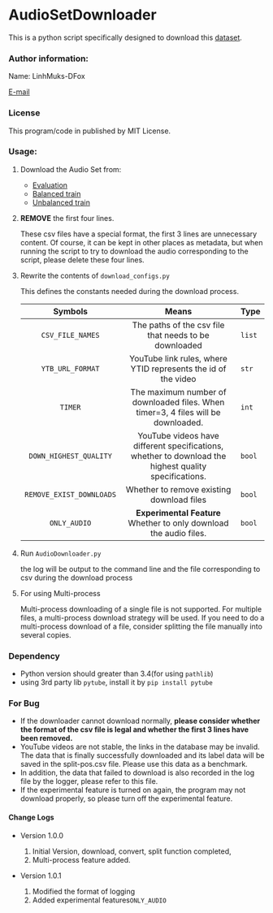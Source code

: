 # AudioSetDownloader

This is a python script specifically designed to download this [dataset](https://research.google.com/audioset/).

### Author information:

Name: LinhMuks-DFox

[E-mail](muxxum65536@gmail.com)

### License

This program/code in published by MIT License.

### Usage:

1. Download the Audio Set from:
    * [Evaluation](http://storage.googleapis.com/us_audioset/youtube_corpus/v1/csv/eval_segments.csv)
    * [Balanced train](http://storage.googleapis.com/us_audioset/youtube_corpus/v1/csv/balanced_train_segments.csv)
    * [Unbalanced train](http://storage.googleapis.com/us_audioset/youtube_corpus/v1/csv/unbalanced_train_segments.csv)

2. **REMOVE** the first four lines.

    These csv files have a special format, the first 3 lines are unnecessary content. Of course, it can be kept in other places as metadata, but when running the script to try to download the audio corresponding to the script, please delete these four lines.

3. Rewrite the contents of `download_configs.py`

    This defines the constants needed during the download process.

    |         Symbols          |                            Means                             | Type   |
    | :----------------------: | :----------------------------------------------------------: | ------ |
    |     `CSV_FILE_NAMES`     |    The paths of the csv file that needs to be downloaded     | `list` |
    |     `YTB_URL_FORMAT`     | YouTube link rules, where YTID represents the id of the video | `str`  |
    |         `TIMER`          | The maximum number of downloaded files. When timer=3, 4 files will be downloaded. | `int`  |
    |  `DOWN_HIGHEST_QUALITY`  | YouTube videos have different specifications, whether to download the highest quality specifications. | `bool` |
    | `REMOVE_EXIST_DOWNLOADS` |          Whether to remove existing download files           | `bool` |
    |       `ONLY_AUDIO`       | **Experimental Feature** Whether to only download the audio files. | `bool` |

4. Run `AudioDownloader.py`

    the log will be output to the command line and the file corresponding to csv during the download process

5. For using Multi-process

    Multi-process downloading of a single file is not supported. For multiple files, a multi-process download strategy will be used. If you need to do a multi-process download of a file, consider splitting the file manually into several copies.

### Dependency

* Python version should greater than 3.4(for using `pathlib`)
* using 3rd party lib `pytube`, install it by `pip install pytube`

### For Bug

* If the downloader cannot download normally, **please consider whether the format of the csv file is legal and whether the first 3 lines have been removed.**
* YouTube videos are not stable, the links in the database may be invalid. The data that is finally successfully downloaded and its label data will be saved in the split-pos.csv file. Please use this data as a benchmark.
* In addition, the data that failed to download is also recorded in the log file by the logger, please refer to this file.
* If the experimental feature is turned on again, the program may not download properly, so please turn off the experimental feature.



#### Change Logs

* Version 1.0.0
    1. Initial Version, download, convert, split function completed,
    2. Multi-process feature added.

* Version 1.0.1

    1. Modified the format of logging
    2. Added experimental features`ONLY_AUDIO`

    
